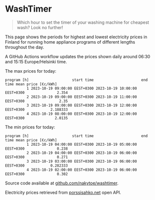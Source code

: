 
# WashTimer

> Which hour to set the timer of your washing machine for cheapest wash? Look no further!

This page shows the periods for highest and lowest electricity prices in Finland 
for running home appliance programs of different lengths throughout the day. 

A GitHub Actions workflow updates the prices shown daily around 06:30 and 15:15 Europe/Helsinki time.

The max prices for today:

	program [h]                    start time                      end time mean price [€c/kWh]
	          1 2023-10-19 09:00:00 EEST+0300 2023-10-19 10:00:00 EEST+0300               2.354
	          2 2023-10-19 09:00:00 EEST+0300 2023-10-19 11:00:00 EEST+0300                2.35
	          3 2023-10-19 09:00:00 EEST+0300 2023-10-19 12:00:00 EEST+0300            2.188333
	          4 2023-10-19 08:00:00 EEST+0300 2023-10-19 12:00:00 EEST+0300              2.0135

The min prices for today:

	program [h]                    start time                      end time mean price [€c/kWh]
	          1 2023-10-19 04:00:00 EEST+0300 2023-10-19 05:00:00 EEST+0300               0.238
	          2 2023-10-19 04:00:00 EEST+0300 2023-10-19 06:00:00 EEST+0300               0.271
	          3 2023-10-19 03:00:00 EEST+0300 2023-10-19 06:00:00 EEST+0300            0.282333
	          4 2023-10-19 02:00:00 EEST+0300 2023-10-19 06:00:00 EEST+0300               0.302


Source code available at [github.com/nakytoe/washtimer](https://github.com/nakytoe/washtimer).

Electricity prices retrieved from [porssisahko.net](https://porssisahko.net/api) open API.
